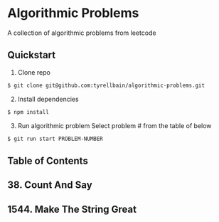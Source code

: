 # Algorithmic Problems
A collection of algorithmic problems from leetcode
## Quickstart
1. Clone repo
```sh
$ git clone git@github.com:tyrellbain/algorithmic-problems.git
```
2. Install dependencies
```sh
$ npm install
```
3. Run algorithmic problem
Select problem # from the table of below
```sh
$ git run start PROBLEM-NUMBER
```
## Table of Contents
 ## 38. Count And Say
 ## 1544. Make The String Great